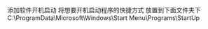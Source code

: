 添加软件开机启动
        将想要开机启动程序的快捷方式 放置到下面文件夹下
        C:\ProgramData\Microsoft\Windows\Start Menu\Programs\StartUp


